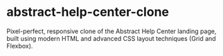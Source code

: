# abstract-help-center-clone
Pixel-perfect, responsive clone of the Abstract Help Center landing page, built using modern HTML and advanced CSS layout techniques (Grid and Flexbox).
